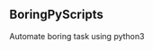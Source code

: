 BoringPyScripts
-------------------------------------------------

Automate boring task using python3